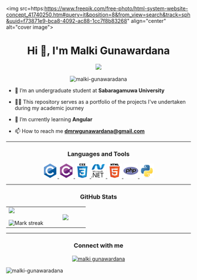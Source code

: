 <img src=https:https://www.freepik.com/free-photo/html-system-website-concept_41740250.htm#query=it&position=8&from_view=search&track=sph&uuid=f73871e9-bca8-4092-ac88-1cc7f8b83268" align="center" alt="cover image">

<h1 align="center">Hi 👋, I'm Malki Gunawardana</h1>

<p align="center">
  <a href="https://github.com/DenverCoder1/readme-typing-svg"><img src="https://readme-typing-svg.herokuapp.com?font=Time+New+Roman&color=%23C8BE25&size=25&center=true&vCenter=true&width=600&height=100&lines=Computer+Science+Student;Programmer;"></a>
</p>
<p align="center"> <img src="https://komarev.com/ghpvc/?username=malki-gunawaradana&label=Profile%20views&color=0e75b6&style=flat" alt="malki-gunawaradana" /> </p>



- 🔭 I’m an undergraduate student at **Sabaragamuwa University**
- 👨‍💻 This repository serves as a portfolio of the projects I've undertaken during my academic journey

- 🌱 I’m currently learning **Angular**

- 📫 How to reach me **dmrwgunawardana@gmail.com**
  
  
-----


<h3 align="center">Languages and Tools</h3>

<p align="center"> <a href="https://www.cprogramming.com/" target="_blank" rel="noreferrer"> <img src="https://raw.githubusercontent.com/devicons/devicon/master/icons/c/c-original.svg" alt="c" width="40" height="40"/> </a> <a href="https://www.w3schools.com/cs/" target="_blank" rel="noreferrer"> <img src="https://raw.githubusercontent.com/devicons/devicon/master/icons/csharp/csharp-original.svg" alt="csharp" width="40" height="40"/> </a> <a href="https://www.w3schools.com/css/" target="_blank" rel="noreferrer"> <img src="https://raw.githubusercontent.com/devicons/devicon/master/icons/css3/css3-original-wordmark.svg" alt="css3" width="40" height="40"/> </a> <a href="https://dotnet.microsoft.com/" target="_blank" rel="noreferrer"> <img src="https://raw.githubusercontent.com/devicons/devicon/master/icons/dot-net/dot-net-original-wordmark.svg" alt="dotnet" width="40" height="40"/> </a> <a href="https://www.w3.org/html/" target="_blank" rel="noreferrer"> <img src="https://raw.githubusercontent.com/devicons/devicon/master/icons/html5/html5-original-wordmark.svg" alt="html5" width="40" height="40"/> </a> <a href="https://www.php.net" target="_blank" rel="noreferrer"> <img src="https://raw.githubusercontent.com/devicons/devicon/master/icons/php/php-original.svg" alt="php" width="40" height="40"/> </a> <a href="https://www.python.org" target="_blank" rel="noreferrer"> <img src="https://raw.githubusercontent.com/devicons/devicon/master/icons/python/python-original.svg" alt="python" width="40" height="40"/> </a> </p>

-----

  <!--- stats (start) -->
 <h3 align="center">GitHub Stats</h3> 
<table align="center">
<tr border="none">
<td width="50%" align="center">
  <img  align="left"  src="https://github-readme-stats.vercel.app/api?username=MalkiGunawardana&bg_color=0D1117&theme=synthwave&show_icons=true&count_private=true" />
  <br></br>
  <img  title="🔥 Get streak stats for your profile at git.io/streak-stats" alt="Mark streak" src="https://github-readme-streak-stats.herokuapp.com/?user=MalkiGunawardana&bg_color=0D1117&theme=synthwave&hide_border=false" /> 
</td>

<td width="50%" align="center">

  <img  align="center"  src="https://github-readme-stats.anuraghazra1.vercel.app/api/top-langs/?username=MalkiGunawardana&bg_color=0D1117&theme=synthwave&hide_border=false&no-bg=true&no-frame=true&langs_count=7"/>

  </td>
</tr>
</table>

<!--- stats (end) -->

-----

<h3 align="center">Connect with me</h3>
<p align="center">
<a href="https://linkedin.com/in/malki gunawardana" target="blank"><img align="center" src="https://raw.githubusercontent.com/rahuldkjain/github-profile-readme-generator/master/src/images/icons/Social/linked-in-alt.svg" alt="malki gunawardana" height="30" width="40" /></a>
</p>

<p><img align="center" src="https://github-readme-stats.vercel.app/api/top-langs?username=malki-gunawaradana&show_icons=true&locale=en&layout=compact" alt="malki-gunawaradana" /></p>

